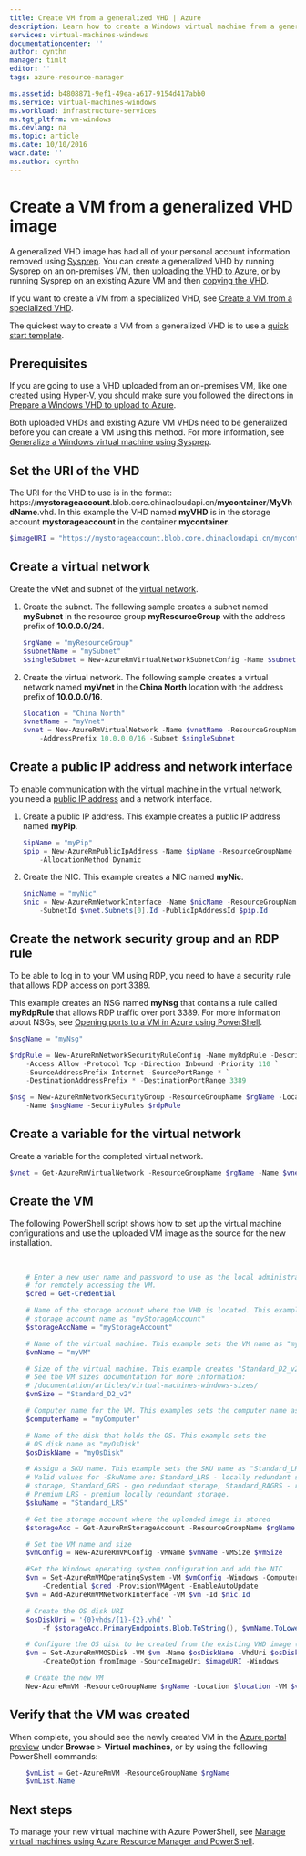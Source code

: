 ```yaml
---
title: Create VM from a generalized VHD | Azure
description: Learn how to create a Windows virtual machine from a generalized VHD image using Azure PowerShell, in the Resource Manager deployment model.
services: virtual-machines-windows
documentationcenter: ''
author: cynthn
manager: timlt
editor: ''
tags: azure-resource-manager

ms.assetid: b4808871-9ef1-49ea-a617-9154d417abb0
ms.service: virtual-machines-windows
ms.workload: infrastructure-services
ms.tgt_pltfrm: vm-windows
ms.devlang: na
ms.topic: article
ms.date: 10/10/2016
wacn.date: ''
ms.author: cynthn
---
```


# Create a VM from a generalized VHD image
A generalized VHD image has had all of your personal account information removed using [Sysprep](virtual-machines-windows-generalize-vhd.md?toc=%2fazure%2fvirtual-machines%2fwindows%2ftoc.json). You can create a generalized VHD by running Sysprep on an on-premises VM, then [uploading the VHD to Azure](virtual-machines-windows-upload-image.md?toc=%2fazure%2fvirtual-machines%2fwindows%2ftoc.json), or by running Sysprep on an existing Azure VM and then [copying the VHD](virtual-machines-windows-vhd-copy.md?toc=%2fazure%2fvirtual-machines%2fwindows%2ftoc.json).

If you want to create a VM from a specialized VHD, see [Create a VM from a specialized VHD](virtual-machines-windows-create-vm-specialized.md?toc=%2fazure%2fvirtual-machines%2fwindows%2ftoc.json).

The quickest way to create a VM from a generalized VHD is to use a [quick start template](https://github.com/Azure/azure-quickstart-templates/tree/master/101-vm-from-user-image). 

## Prerequisites
If you are going to use a VHD uploaded from an on-premises VM, like one created using Hyper-V, you should make sure you followed the directions in [Prepare a Windows VHD to upload to Azure](virtual-machines-windows-prepare-for-upload-vhd-image.md?toc=%2fazure%2fvirtual-machines%2fwindows%2ftoc.json). 

Both uploaded VHDs and existing Azure VM VHDs need to be generalized before you can create a VM using this method. For more information, see [Generalize a Windows virtual machine using Sysprep](virtual-machines-windows-generalize-vhd.md?toc=%2fazure%2fvirtual-machines%2fwindows%2ftoc.json). 

## Set the URI of the VHD
The URI for the VHD to use is in the format: https://**mystorageaccount**.blob.core.chinacloudapi.cn/**mycontainer**/**MyVhdName**.vhd. In this example the VHD named **myVHD** is in the storage account **mystorageaccount** in the container **mycontainer**.

```powershell
$imageURI = "https://mystorageaccount.blob.core.chinacloudapi.cn/mycontainer/myVhd.vhd"
```

## Create a virtual network
Create the vNet and subnet of the [virtual network](../virtual-network/virtual-networks-overview.md).

1. Create the subnet. The following sample creates a subnet named **mySubnet** in the resource group **myResourceGroup** with the address prefix of **10.0.0.0/24**.  

    ```powershell
    $rgName = "myResourceGroup"
    $subnetName = "mySubnet"
    $singleSubnet = New-AzureRmVirtualNetworkSubnetConfig -Name $subnetName -AddressPrefix 10.0.0.0/24
    ```
2. Create the virtual network. The following sample creates a virtual network named **myVnet** in the **China North** location with the address prefix of **10.0.0.0/16**.  

    ```powershell
    $location = "China North"
    $vnetName = "myVnet"
    $vnet = New-AzureRmVirtualNetwork -Name $vnetName -ResourceGroupName $rgName -Location $location `
        -AddressPrefix 10.0.0.0/16 -Subnet $singleSubnet
    ```

## Create a public IP address and network interface
To enable communication with the virtual machine in the virtual network, you need a [public IP address](../virtual-network/virtual-network-ip-addresses-overview-arm.md) and a network interface.

1. Create a public IP address. This example creates a public IP address named **myPip**. 

    ```powershell
    $ipName = "myPip"
    $pip = New-AzureRmPublicIpAddress -Name $ipName -ResourceGroupName $rgName -Location $location `
        -AllocationMethod Dynamic
    ```
2. Create the NIC. This example creates a NIC named **myNic**. 

    ```powershell
    $nicName = "myNic"
    $nic = New-AzureRmNetworkInterface -Name $nicName -ResourceGroupName $rgName -Location $location `
        -SubnetId $vnet.Subnets[0].Id -PublicIpAddressId $pip.Id
    ```

## Create the network security group and an RDP rule
To be able to log in to your VM using RDP, you need to have a security rule that allows RDP access on port 3389. 

This example creates an NSG named **myNsg** that contains a rule called **myRdpRule** that allows RDP traffic over port 3389. For more information about NSGs, see [Opening ports to a VM in Azure using PowerShell](virtual-machines-windows-nsg-quickstart-powershell.md?toc=%2fazure%2fvirtual-machines%2fwindows%2ftoc.json).

```powershell
$nsgName = "myNsg"

$rdpRule = New-AzureRmNetworkSecurityRuleConfig -Name myRdpRule -Description "Allow RDP" `
    -Access Allow -Protocol Tcp -Direction Inbound -Priority 110 `
    -SourceAddressPrefix Internet -SourcePortRange * `
    -DestinationAddressPrefix * -DestinationPortRange 3389

$nsg = New-AzureRmNetworkSecurityGroup -ResourceGroupName $rgName -Location $location `
    -Name $nsgName -SecurityRules $rdpRule
```

## Create a variable for the virtual network
Create a variable for the completed virtual network. 

```powershell
$vnet = Get-AzureRmVirtualNetwork -ResourceGroupName $rgName -Name $vnetName
```

## Create the VM
The following PowerShell script shows how to set up the virtual machine configurations and use the uploaded VM image as the source for the new installation.

</br>

```powershell
    # Enter a new user name and password to use as the local administrator account 
    # for remotely accessing the VM.
    $cred = Get-Credential

    # Name of the storage account where the VHD is located. This example sets the 
    # storage account name as "myStorageAccount"
    $storageAccName = "myStorageAccount"

    # Name of the virtual machine. This example sets the VM name as "myVM".
    $vmName = "myVM"

    # Size of the virtual machine. This example creates "Standard_D2_v2" sized VM. 
    # See the VM sizes documentation for more information: 
    # /documentation/articles/virtual-machines-windows-sizes/
    $vmSize = "Standard_D2_v2"

    # Computer name for the VM. This examples sets the computer name as "myComputer".
    $computerName = "myComputer"

    # Name of the disk that holds the OS. This example sets the 
    # OS disk name as "myOsDisk"
    $osDiskName = "myOsDisk"

    # Assign a SKU name. This example sets the SKU name as "Standard_LRS"
    # Valid values for -SkuName are: Standard_LRS - locally redundant storage, Standard_ZRS - zone redundant
    # storage, Standard_GRS - geo redundant storage, Standard_RAGRS - read access geo redundant storage,
    # Premium_LRS - premium locally redundant storage. 
    $skuName = "Standard_LRS"

    # Get the storage account where the uploaded image is stored
    $storageAcc = Get-AzureRmStorageAccount -ResourceGroupName $rgName -AccountName $storageAccName

    # Set the VM name and size
    $vmConfig = New-AzureRmVMConfig -VMName $vmName -VMSize $vmSize

    #Set the Windows operating system configuration and add the NIC
    $vm = Set-AzureRmVMOperatingSystem -VM $vmConfig -Windows -ComputerName $computerName `
        -Credential $cred -ProvisionVMAgent -EnableAutoUpdate
    $vm = Add-AzureRmVMNetworkInterface -VM $vm -Id $nic.Id

    # Create the OS disk URI
    $osDiskUri = '{0}vhds/{1}-{2}.vhd' `
        -f $storageAcc.PrimaryEndpoints.Blob.ToString(), $vmName.ToLower(), $osDiskName

    # Configure the OS disk to be created from the existing VHD image (-CreateOption fromImage).
    $vm = Set-AzureRmVMOSDisk -VM $vm -Name $osDiskName -VhdUri $osDiskUri `
        -CreateOption fromImage -SourceImageUri $imageURI -Windows

    # Create the new VM
    New-AzureRmVM -ResourceGroupName $rgName -Location $location -VM $vm
```

## Verify that the VM was created
When complete, you should see the newly created VM in the [Azure portal preview](https://portal.azure.cn) under **Browse** > **Virtual machines**, or by using the following PowerShell commands:

```powershell
    $vmList = Get-AzureRmVM -ResourceGroupName $rgName
    $vmList.Name
```

## Next steps
To manage your new virtual machine with Azure PowerShell, see [Manage virtual machines using Azure Resource Manager and PowerShell](virtual-machines-windows-ps-manage.md?toc=%2fazure%2fvirtual-machines%2fwindows%2ftoc.json).